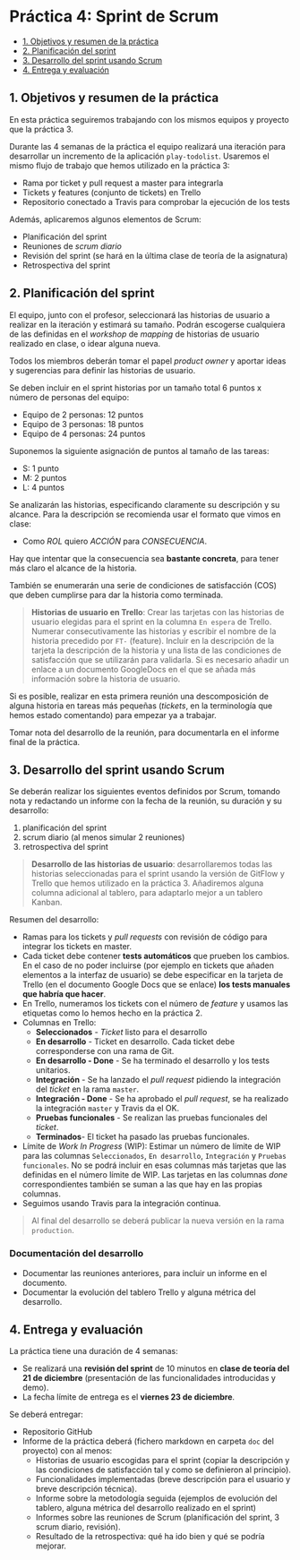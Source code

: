 # Práctica 4: Sprint de Scrum 

- [1. Objetivos y resumen de la práctica](#1-objetivos-y-resumen-de-la-práctica)
- [2. Planificación del sprint](#2-planificación-del-sprint)
- [3. Desarrollo del sprint usando Scrum](#3-desarrollo-del-sprint-usando-scrum)
- [4. Entrega y evaluación](#4-entrega-y-evaluación)

## 1. Objetivos y resumen de la práctica

En esta práctica seguiremos trabajando con los mismos equipos y
proyecto que la práctica 3.

Durante las 4 semanas de la práctica el equipo realizará una iteración
para desarrollar un incremento de la aplicación
`play-todolist`. Usaremos el mismo flujo de trabajo que hemos
utilizado en la práctica 3:

- Rama por ticket y pull request a master para integrarla 
- Tickets y features (conjunto de tickets) en Trello
- Repositorio conectado a Travis para comprobar la ejecución de los tests

Además, aplicaremos algunos elementos de Scrum:

- Planificación del sprint
- Reuniones de _scrum diario_
- Revisión del sprint (se hará en la última clase de teoría de la asignatura)
- Retrospectiva del sprint

## 2. Planificación del sprint

El equipo, junto con el profesor, seleccionará las historias de
usuario a realizar en la iteración y estimará su tamaño. Podrán
escogerse cualquiera de las definidas en el _workshop_ de _mapping_ de
historias de usuario realizado en clase, o idear alguna nueva.

Todos los miembros deberán tomar el papel _product owner_ y aportar
ideas y sugerencias para definir las historias de usuario.

Se deben incluir en el sprint historias por un tamaño total 6 puntos x
número de personas del equipo:

- Equipo de 2 personas: 12 puntos
- Equipo de 3 personas: 18 puntos
- Equipo de 4 personas: 24 puntos

Suponemos la siguiente asignación de puntos al tamaño de las tareas:

- S: 1 punto
- M: 2 puntos
- L: 4 puntos

Se analizarán las historias, especificando claramente su descripción y
su alcance. Para la descripción se recomienda usar el formato que
vimos en clase:

- Como _ROL_ quiero _ACCIÓN_ para _CONSECUENCIA_.

Hay que intentar que la consecuencia sea **bastante concreta**, para tener
más claro el alcance de la historia. 

También se enumerarán una serie de condiciones de satisfacción (COS)
que deben cumplirse para dar la historia como terminada.

> **Historias de usuario en Trello**:
> Crear las tarjetas con las historias de usuario elegidas para el
> sprint en la columna `En espera` de Trello. Numerar consecutivamente
> las historias y escribir el nombre de la historia precedido por
> `FT-` (feature). Incluir en la descripción de la tarjeta la
> descripción de la historia y una lista de las condiciones de
> satisfacción que se utilizarán para validarla. Si es necesario
> añadir un enlace a un documento GoogleDocs en el que se añada más
> información sobre la historia de usuario.

Si es posible, realizar en esta primera reunión una descomposición de
alguna historia en tareas más pequeñas (_tickets_, en la terminología
que hemos estado comentando) para empezar ya a trabajar.

Tomar nota del desarrollo de la reunión, para documentarla en el
informe final de la práctica.

## 3. Desarrollo del sprint usando Scrum

Se deberán realizar los siguientes eventos definidos por Scrum,
tomando nota y redactando un informe con la fecha de la reunión, su
duración y su desarrollo:

1. planificación del sprint
2. scrum diario (al menos simular 2 reuniones)
3. retrospectiva del sprint

> **Desarrollo de las historias de usuario**: desarrollaremos todas
> las historias seleccionadas para el sprint usando la versión de
> GitFlow y Trello que hemos utilizado en la práctica 3. Añadiremos
> alguna columna adicional al tablero, para adaptarlo mejor a un
> tablero Kanban.

Resumen del desarrollo:

- Ramas para los tickets y _pull requests_ con revisión de código para
  integrar los tickets en master.
- Cada ticket debe contener **tests automáticos** que prueben los
  cambios. En el caso de no poder incluirse (por ejemplo en tickets
  que añaden elementos a la interfaz de usuario) se debe especificar
  en la tarjeta de Trello (en el documento Google Docs que se enlace)
  **los tests manuales que habría que hacer**.
- En Trello, numeramos los tickets con el número de _feature_ y usamos
  las etiquetas como lo hemos hecho en la práctica 2.
- Columnas en Trello:
    - **Seleccionados** - _Ticket_ listo para el desarrollo
    - **En desarrollo** - Ticket en desarrollo. Cada ticket debe corresponderse con una rama de Git.
    - **En desarrollo - Done** - Se ha terminado el desarrollo y los tests unitarios.
    - **Integración** - Se ha lanzado el _pull request_ pidiendo la integración del _ticket_ en la rama `master`.
    - **Integración - Done** - Se ha aprobado el _pull request_, se ha realizado la integración `master` y Travis da el OK.
    - **Pruebas funcionales** - Se realizan las pruebas funcionales del _ticket_.
    - **Terminados**- El ticket ha pasado las pruebas funcionales.
- Límite de _Work In Progress_ (WIP): Estimar un número de límite de
  WIP para las columnas `Seleccionados`, `En desarrollo`,
  `Integración` y `Pruebas funcionales`. No se podrá incluir en esas
  columnas más tarjetas que las definidas en el número límite de
  WIP. Las tarjetas en las columnas _done_ correspondientes también se
  suman a las que hay en las propias columnas.
- Seguimos usando Travis para la integración continua.

> Al final del desarrollo se deberá publicar la nueva versión en la
>rama `production`.

### Documentación del desarrollo

- Documentar las reuniones anteriores, para incluir un informe en el documento.
- Documentar la evolución del tablero Trello y alguna métrica del desarrollo.

## 4. Entrega y evaluación

La práctica tiene una duración de 4 semanas:
- Se realizará una **revisión del sprint** de 10 minutos en **clase de
teoría del 21 de diciembre** (presentación de las funcionalidades
introducidas y demo).  
- La fecha límite de entrega es el **viernes 23 de diciembre**.

Se deberá entregar:

- Repositorio GitHub
- Informe de la práctica deberá (fichero markdown en carpeta `doc` del
  proyecto) con al menos:
    - Historias de usuario escogidas para el sprint (copiar la
      descripción y las condiciones de satisfacción tal y como se
      definieron al principio).
    - Funcionalidades implementadas (breve descripción para el usuario
      y breve descripción técnica).
    - Informe sobre la metodología seguida (ejemplos de evolución del
      tablero, alguna métrica del desarrollo realizado en el sprint)
    - Informes sobre las reuniones de Scrum (planificación del sprint,
      3 scrum diario, revisión).
    - Resultado de la retrospectiva: qué ha ido bien y qué se podría
      mejorar.

